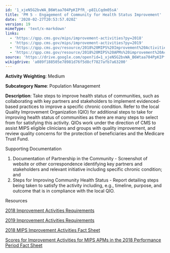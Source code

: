 ```yaml
---
id: '1_xjeN5G2bvWA_B6Wtaa704PpKIPfR_-p8ILCqdm05sA'
title: 'PM 5 - Engagement of Community for Health Status Improvement'
date: '2020-02-27T20:53:57.020Z'
version: 19
mimeType: 'text/x-markdown'
links:
  - 'https://qpp.cms.gov/mips/improvement-activities?py=2018'
  - 'https://qpp.cms.gov/mips/improvement-activities?py=2019'
  - 'https://qpp.cms.gov/resource/2018%20MIPS%20Improvement%20Activities%20Fact%20Sheet'
  - 'https://qpp.cms.gov/resource/2018%20MIPS%20APMs%20improvement%20Activities%20scores%20fact%20sheet'
source: 'https://drive.google.com/open?id=1_xjeN5G2bvWA_B6Wtaa704PpKIPfR_-p8ILCqdm05sA'
wikigdrive: 'a089f188505e78981d76f5d8cf7827afb7a63200'
---
```

**Activity Weighting**: Medium

**Subcategory Name**: Population Management

**Description**: Take steps to improve health status of communities, such as collaborating with key partners and stakeholders to implement evidenced-based practices to improve a specific chronic condition. Refer to the local Quality Improvement Organization (QIO) for additional steps to take for improving health status of communities as there are many steps to select from for satisfying this activity. QIOs work under the direction of CMS to assist MIPS eligible clinicians and groups with quality improvement, and review quality concerns for the protection of beneficiaries and the Medicare Trust Fund.

Supporting Documentation

1. Documentation of Partnership in the Community - Screenshot of website or other correspondence identifying key partners and stakeholders and relevant initiative including specific chronic condition; and
2. Steps for Improving Community Health Status - Report detailing steps being taken to satisfy the activity including, e.g., timeline, purpose, and outcome that is in compliance with the local QIO.

Resources

[2018 Improvement Activities Requirements](https://qpp.cms.gov/mips/improvement-activities?py=2018)

[2019 Improvement Activities Requirements](https://qpp.cms.gov/mips/improvement-activities?py=2019)

[2018 MIPS Improvement Activities Fact Sheet](https://qpp.cms.gov/resource/2018%20MIPS%20Improvement%20Activities%20Fact%20Sheet)

[Scores for Improvement Activities for MIPS APMs in the 2018 Performance Period Fact Sheet](https://qpp.cms.gov/resource/2018%20MIPS%20APMs%20improvement%20Activities%20scores%20fact%20sheet)
